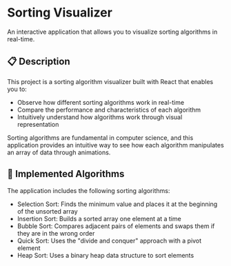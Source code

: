 # Sorting Visualizer

An interactive application that allows you to visualize sorting algorithms in real-time.

## 📋 Description

This project is a sorting algorithm visualizer built with React that enables you to:

- Observe how different sorting algorithms work in real-time
- Compare the performance and characteristics of each algorithm
- Intuitively understand how algorithms work through visual representation

Sorting algorithms are fundamental in computer science, and this application provides an intuitive way to see how each algorithm manipulates an array of data through animations.

## 🧩 Implemented Algorithms

The application includes the following sorting algorithms:

- Selection Sort: Finds the minimum value and places it at the beginning of the unsorted array
- Insertion Sort: Builds a sorted array one element at a time
- Bubble Sort: Compares adjacent pairs of elements and swaps them if they are in the wrong order
- Quick Sort: Uses the "divide and conquer" approach with a pivot element
- Heap Sort: Uses a binary heap data structure to sort elements
